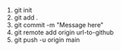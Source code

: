 
<ol>
    <li>
        git init 
    </li>
    <li>
        git add .
    </li>
    <li>
        git commit -m "Message here"
    </li>
    <li>
        git remote add origin url-to-github
    </li>
    <li>
        git push -u origin main
    </li>
</ol> 